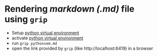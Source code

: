 # Rendering *markdown (.md)* file using `grip`

- Setup [python virtual environment](pythonvem.md)
- activate [python virtual environment](pythonvem.md)
- run `grip pythonvem.md`
- open the link provided by `grip` (like http://localhost:6419) in a browser
